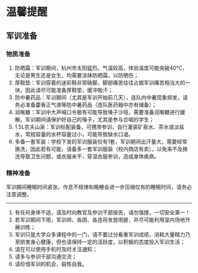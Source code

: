 # 温馨提醒

## 军训准备

### 物质准备

1. 防晒霜：军训期间，杭州市太阳猛烈，气温较高，体验温度可能突破40℃，无论是男生还是女生，均需要涂抹防晒霜，以防晒伤；
2. 厚鞋垫：军训穿着的迷彩鞋非常硌脚，脚部痛苦往往占据军训痛苦相当大的一块，因此请尽可能准备厚鞋垫，缓冲吸汗；
3. 防中暑药品：军训期间（尤其是军训开始前几天），连队内中暑现象频发，请务必准备藿香正气液等防中暑药品（连队医药箱中亦有储备）；
4. 润喉糖：军训中大声喊口令极有可能导致嗓子沙哑，需要准备润喉糖进行缓解。军训期间请保护好自己的嗓子，尤其是参与合唱的学生；
5. 1.5L农夫山泉：军训标配装备，可携带参训，自行灌装矿泉水、茶水或淡盐水，常规容量的水杯容量过小，可能导致缺水口渴。
6. 多备一套军装：学校下发的军训服装仅有1套，军训期间出汗量大，需要经常换洗，因此若有可能，请备多一套军训服装（校内商店有卖），以免来不及换洗导致卫生问题，或衣服未干，穿湿衣服参训，造成身体疾病。

### 精神准备

军训期间睡眠时间紧张，作息不规律和晚睡会进一步压缩仅有的睡眠时间，请务必注意调整。

---

1. 有任何身体不适，请及时向教官及参训干部报告，请勿强撑，一切安全第一！
2. 若军训期间下雨，军训师、各团、各连将发放雨披，并尽可能利用室内场地开展训练；
3. 军训只是大学众多课程中的一门，请不要过分看重军训成绩，消耗大量精力乃至损害身心健康，但也请保持一定的活跃度，以积极的态度投入军训生活；
4. 请在可以使用手机时及时关注通知；
5. 请多与参训干部沟通交流；
6. 请珍惜军训的机会，锻炼自我。
